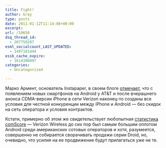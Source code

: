 ```yaml
---
title: Fight!
author: Gray
type: posts
date: 2011-01-12T11:14:08+00:00
excerpt:
url: /10650
dsq_thread_id:
  - 207750207
esml_socialcount_LAST_UPDATED:
  - 1497181444
essb_cache_expire:
  - 1614386097
categories:
  - Uncategorized

---
```








Марко Армент, основатель Instapaper, в своем блоге [отмечает][1], что с появлением новых смартфонов на Android у AT&T и после вчерашнего анонса CDMA-версии iPhone в сети Verizon наконец-то созданы все условия для честной конкуренции между iPhone и Android — без скидок на сеть оператора и условия контрактов.

Кстати, примерно об этом же свидетельствует любопытная [статистика comScore][2] — Verizon Wireless до сих пор был самым большим оплотом Android среди американских сотовых операторов и хотя, разумеется, совершенно не собирается сворачивать продажи серии Droid, но, очевидно, что усилия на ее продвижение будут прилагаться уже не те.

<img src="https://i1.wp.com/searchenginesblog.s3.amazonaws.com/sai-chart-android-by-carrier.gif?w=740" alt="" data-recalc-dims="1" />

 [1]: http://www.marco.org/2709841284
 [2]: http://www.businessinsider.com/chart-of-the-day-why-the-verizon-iphone-is-bad-news-for-google-2011-1